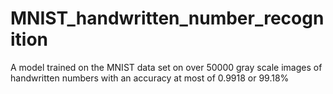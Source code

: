# MNIST_handwritten_number_recognition
A model trained on the MNIST data set on over 50000 gray scale images of handwritten numbers with an accuracy at most of 0.9918 or 99.18%
